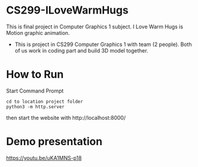 # CS299-ILoveWarmHugs
 This is final project in Computer Graphics 1 subject. I Love Warm Hugs is Motion graphic animation.
  * This is project in CS299 Computer Graphics 1 with team (2 people). Both of us work in coding part and build 3D model together.
# How to Run
Start Command Prompt
 ```
cd to location project folder
python3 -m http.server
```
then start the website with http://localhost:8000/
# Demo presentation
 https://youtu.be/uKA1MNS-p18
